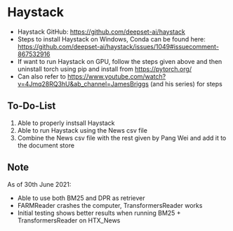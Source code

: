 # Haystack 

- Haystack GitHub: https://github.com/deepset-ai/haystack
- Steps to install Haystack on Windows, Conda can be found here: https://github.com/deepset-ai/haystack/issues/1049#issuecomment-867532916
- If want to run Haystack on GPU, follow the steps given above and then uninstall torch using pip and install from https://pytorch.org/
- Can also refer to https://www.youtube.com/watch?v=4Jmq28RQ3hU&ab_channel=JamesBriggs (and his series) for steps

## To-Do-List
1) Able to properly instsall Haystack
2) Able to run Haystack using the News csv file
3) Combine the News csv file with the rest given by Pang Wei and add it to the document store

## Note
As of 30th June 2021:
- Able to use both BM25 and DPR as retriever
- FARMReader crashes the computer, TransformersReader works
- Initial testing shows better results when running BM25 + TransformersReader on HTX_News